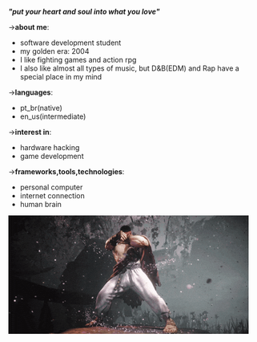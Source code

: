 ***"put your heart and soul into what you love"***

->**about me**:
- software development student
- my golden era: 2004
- I like fighting games and action rpg
- I also like almost all types of music, but D&B(EDM) and Rap have a special place in my mind

->**languages**:
- pt_br(native)
- en_us(intermediate)


->**interest in**:
- hardware hacking
- game development

->**frameworks,tools,technologies**:
- personal computer
- internet connection
- human brain



![ryu](ryu.gif)
